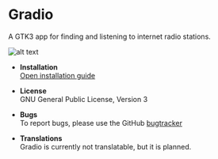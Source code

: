 # Gradio
A GTK3 app for finding and listening to internet radio stations.

![alt text](https://raw.githubusercontent.com/haecker-felix/gradio/master/data/icons/hicolor/256x256/apps/de.haeckerfelix.gradio.png "Logo")

* **Installation**  
[Open installation guide](https://github.com/haecker-felix/gradio/wiki/Install)

* **License**  
GNU General Public License, Version 3

* **Bugs**  
To report bugs, please use the GitHub [bugtracker](https://github.com/haecker-felix/gradio/issues)

* **Translations**  
Gradio is currently not translatable, but it is planned.
